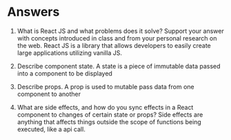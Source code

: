 # Answers

1. What is React JS and what problems does it solve? Support your answer with concepts introduced in class and from your personal research on the web. React JS is a library that allows developers to easily create large applications utilizing vanilla JS.

1. Describe component state. A state is a piece of immutable data passed into a component to be displayed

1. Describe props. A prop is used to mutable pass data from one component to another

1. What are side effects, and how do you sync effects in a React component to changes of certain state or props? Side effects are anything that affects things outside the scope of functions being executed, like a api call.

